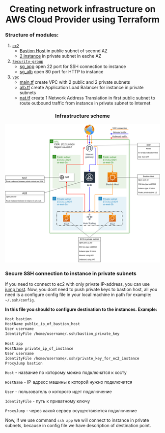 # <div align="center">Creating network infrastructure on AWS Cloud Provider using Terraform</div>

### Structure of modules:

1. [`ec2`](https://github.com/OlesYudin/demo_2/tree/main/modules/ec2 "ec2")
   - [Bastion Host](https://github.com/OlesYudin/demo_2/blob/main/modules/ec2/main.tf "Bastion Host") in public subnet of second AZ
   - [2 instance](https://github.com/OlesYudin/demo_2/blob/main/modules/ec2/asg.tf "2 instance") in private subnet in eache AZ
2. [`Security-group`](https://github.com/OlesYudin/demo_2/tree/main/modules/Security-group "Security-group")
   - [sg_app](https://github.com/OlesYudin/demo_2/blob/main/modules/Security-group/main.tf#:~:text=resource%20%22aws_security_group%22%20%22-,sg_app,-%22%20%7B "sg_app") open 22 port for SSH connection to instance
   - [sg_alb](https://github.com/OlesYudin/demo_2/blob/main/modules/Security-group/main.tf#:~:text=resource%20%22aws_security_group%22%20%22-,sg_alb,-%22%20%7B "sg_alb") open 80 port for HTTP to instance
3. [`vpc`](https://github.com/OlesYudin/demo_2/tree/main/modules/vpc "vpc")
   - [main.tf](https://github.com/OlesYudin/demo_2/blob/main/modules/vpc/main.tf "main.tf") create VPC with 2 public and 2 private subnets
   - [alb.tf](https://github.com/OlesYudin/demo_2/blob/main/modules/vpc/alb.tf "alb.tf") create Application Load Balancer for instance in private subnets
   - [nat.tf](https://github.com/OlesYudin/demo_2/blob/main/modules/vpc/nat.tf "nat.tf") create 1 Network Address Translation in first public subnet to route outbound traffic from instance in private subnet to Internet

### <div align="center">Infrastructure scheme</div>

<p align="center">
  <img src="https://github.com/OlesYudin/demo_2/blob/main/images/Network%20infrastructure%20DEMO_2.png" alt="Scheme of creation VPC in AWS"/>
</p>

### Secure SSH connection to instance in private subnets

If you need to connect to ec2 with only private IP-address, you can use [jump host](https://wiki.gentoo.org/wiki/SSH_jump_host "jump host"). Now, you dont need to push private keys to bastion host, all you need is a configure config file in your local machine in path for example: `~/.ssh/config`.

**In this file you should to configure destination to the instances. Example:**

```
Host bastion
HostName public_ip_of_bastion_host
User username
IdentityFile /home/username/.ssh/bastion_private_key

Host app
HostName private_ip_of_instance
User username
IdentityFile /home/username/.ssh/private_key_for_ec2_instance
ProxyJump bastion
```

`Host` - название по которому можно подключатся к хосту

`HostName` - IP-адресс машины к которой нужно подключится

`User` - пользователь о которого идет подключение

`IdentityFile` - путь к приватному ключу

`ProxyJump` - через какой сервер осуществляется подключение

Now, if we use command `ssh app` we will connect to instance in private subnets, because in config file we have description of destination point.
